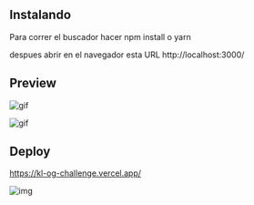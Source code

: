 ## Instalando

Para correr el buscador hacer npm install o yarn

despues abrir en el navegador esta URL http://localhost:3000/

## Preview

![gif](https://i.giphy.com/media/Lc7cYHtoUoc80zQGHb/giphy.webp)

![gif](https://i.giphy.com/media/ZoWDQFJnZJMmIqzeqB/giphy.webp)

## Deploy

https://kl-og-challenge.vercel.app/

![img](https://static.wikia.nocookie.net/looneytunes/images/e/e1/All.jpg/revision/latest?cb=20150313020828)
